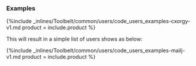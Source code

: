 


### Examples

{%include _inlines/Toolbelt/common/users/code_users_examples-cxorgy-v1.md  product = include.product %}

This will result in a simple list of users shows as below:

{%include _inlines/Toolbelt/common/users/code_users_examples-mailj-v1.md  product = include.product %}
